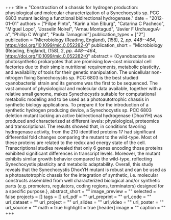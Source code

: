 +++
title = "Construction of a chassis for hydrogen production: physiological and molecular characterization of a Synechocystis sp. PCC 6803 mutant lacking a functional bidirectional hydrogenase."
date = "2012-01-01"
authors = ["Filipe Pinto", "Karin a Van Elburg", "Catarina C Pacheco", "Miguel Lopo", "Josselin Noirel", "Arnau Montagud", "Javier F UrchueguA-a", "Phillip C Wright", "Paula Tamagnini"]
publication_types = ["2"]
publication = "Microbiology (Reading, England), (158), 2, _pp. 448--464_, https://doi.org/10.1099/mic.0.052282-0"
publication_short = "Microbiology (Reading, England), (158), 2, _pp. 448--464_, https://doi.org/10.1099/mic.0.052282-0"
abstract = {Cyanobacteria are photosynthetic prokaryotes that are promising low-cost microbial cell factories due to their simple nutritional requirements, metabolic plasticity, and availability of tools for their genetic manipulation. The unicellular non-nitrogen fixing Synechocystis sp. PCC 6803 is the best studied cyanobacterial strain and its genome was the first to be sequenced. The vast amount of physiological and molecular data available, together with a relative small genome, makes Synechocystis suitable for computational metabolic modeling and to be used as a photoautotrophic chassis in synthetic biology applications. To prepare it for the introduction of a synthetic hydrogen producing device, a Synechocystis sp. PCC 6803 deletion mutant lacking an active bidirectional hydrogenase (DhoxYH) was produced and characterized at different levels: physiological, proteomics and transcriptional. The results showed that, in conditions favoring hydrogenase activity, from the 210 identified proteins 17 had significant differential fold changes comparing the mutant to the wild-type. Most of these proteins are related to the redox and energy state of the cell. Transcriptional studies revealed that only 6 genes encoding those proteins exhibited significant differences in transcript levels. Moreover, the mutant exhibits similar growth behavior compared to the wild-type, reflecting Synechocystis plasticity and metabolic adaptability. Overall, this study reveals that the Synechocystis DhoxYH mutant is robust and can be used as a photoautotrophic chassis for the integration of synthetic, i.e. molecular constructs assembled from well characterized biological and/or synthetic parts (e.g. promoters, regulators, coding regions, terminators) designed for a specific purpose.},
abstract_short = ""
image_preview = ""
selected = false
projects = []
tags = []
url_pdf = ""
url_preprint = ""
url_code = ""
url_dataset = ""
url_project = ""
url_slides = ""
url_video = ""
url_poster = ""
url_source = ""
math = true
highlight = true
[header]
image = ""
caption = ""
+++
